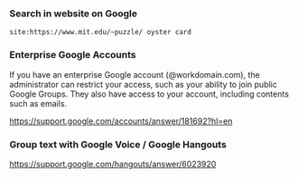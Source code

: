 ### Search in website on Google

```
site:https://www.mit.edu/~puzzle/ oyster card
```


### Enterprise Google Accounts

If you have an enterprise Google account (@workdomain.com), the administrator can restrict your access, such as your ability to join public Google Groups. They also have access to your account, including contents such as emails.

https://support.google.com/accounts/answer/181692?hl=en


### Group text with Google Voice / Google Hangouts

https://support.google.com/hangouts/answer/6023920